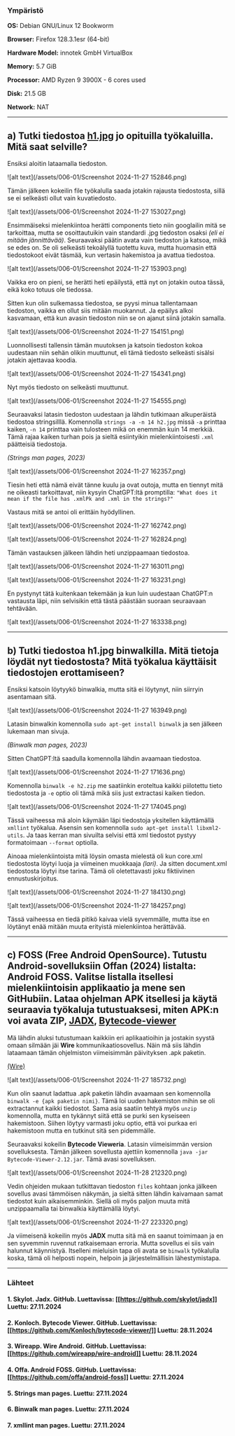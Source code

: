 <!--- metadata

title: H6 - Sulaa hulluutta
date: 2024-11-28
slug:
id: ICI012AS3A-3001
week:
summary: Tehtävässä tutkittiin epäilyttävää jpg-tiedostoa eri työkaluilla (file, strings, binwalk), löydettiin piilotettuja tiedostoja ja analysoitiin niiden sisältöä. Lisäksi perehdyttiin Android FOSS -sovelluksiin ja APK-tiedostojen avaamiseen eri ohjelmilla.
tags: [ "ICI012AS3A-3001", "Application Hacking"]

--->

### Ympäristö

**OS:** Debian GNU/Linux 12 Bookworm

**Browser:** Firefox 128.3.1esr (64-bit)

**Hardware Model:** innotek GmbH VirtualBox

**Memory:** 5.7 GiB

**Processor:** AMD Ryzen 9 3900X - 6 cores used

**Disk:** 21.5 GB

**Network:** NAT

---

## a) Tutki tiedostoa [h1.jpg](https://terokarvinen.com/application-hacking/h1.jpg) jo opituilla työkaluilla. Mitä saat selville?

Ensiksi aloitin lataamalla tiedoston.

![alt text](/assets/006-01/Screenshot 2024-11-27 152846.png)

Tämän jälkeen kokeilin file työkalulla saada jotakin rajausta tiedostosta, sillä se ei selkeästi ollut vain kuvatiedosto.

![alt text](/assets/006-01/Screenshot 2024-11-27 153027.png)

Ensimmäiseksi mielenkiintoa herätti components tieto niin googlailin mitä se tarkoittaa, mutta se osoittautuikin vain standardi .jpg tiedoston osaksi *(eli ei mitään jännittävää)*. Seuraavaksi päätin avata vain tiedoston ja katsoa, mikä se edes on. Se oli selkeästi tekoälyllä tuotettu kuva, mutta huomasin että tiedostokoot eivät täsmää, kun vertasin hakemistoa ja avattua tiedostoa.

![alt text](/assets/006-01/Screenshot 2024-11-27 153903.png)

Vaikka ero on pieni, se herätti heti epäilystä, että nyt on jotakin outoa tässä, eikä koko totuus ole tiedossa.

Sitten kun olin sulkemassa tiedostoa, se pyysi minua tallentamaan tiedoston, vaikka en ollut siis mitään muokannut. Ja epäilys alkoi kasvamaan, että kun avasin tiedoston niin se on ajanut siinä jotakin samalla.

![alt text](/assets/006-01/Screenshot 2024-11-27 154151.png)

Luonnollisesti tallensin tämän muutoksen ja katsoin tiedoston kokoa uudestaan niin sehän olikin muuttunut, eli tämä tiedosto selkeästi sisälsi jotakin ajettavaa koodia.

![alt text](/assets/006-01/Screenshot 2024-11-27 154341.png)

Nyt myös tiedosto on selkeästi muuttunut.

![alt text](/assets/006-01/Screenshot 2024-11-27 154555.png)

Seuraavaksi latasin tiedoston uudestaan ja lähdin tutkimaan alkuperäistä tiedostoa stringsilllä. Komennolla `strings -a -n 14 h2.jpg` missä `-a` printtaa kaiken, `-n 14` printtaa vain tulosteen mikä on enemmän kuin 14 merkkiä. Tämä rajaa kaiken turhan pois ja sieltä esiintyikin mielenkiintoisesti `.xml` päätteisiä tiedostoja.

*(Strings man pages, 2023)*

![alt text](/assets/006-01/Screenshot 2024-11-27 162357.png)

Tiesin heti että nämä eivät tänne kuulu ja ovat outoja, mutta en tiennyt mitä ne oikeasti tarkoittavat, niin kysyin ChatGPT:ltä promptilla: `"What does it mean if the file has .xmlPk and .xml in the strings?"`

Vastaus mitä se antoi oli erittäin hyödyllinen.

![alt text](/assets/006-01/Screenshot 2024-11-27 162742.png)

![alt text](/assets/006-01/Screenshot 2024-11-27 162824.png)

Tämän vastauksen jälkeen lähdin heti unzippaamaan tiedostoa.

![alt text](/assets/006-01/Screenshot 2024-11-27 163011.png)

![alt text](/assets/006-01/Screenshot 2024-11-27 163231.png)

En pystynyt tätä kuitenkaan tekemään ja kun luin uudestaan ChatGPT:n vastausta läpi, niin selvisikin että tästä päästään suoraan seuraavaan tehtävään.

![alt text](/assets/006-01/Screenshot 2024-11-27 163338.png)

---

## b) Tutki tiedostoa h1.jpg binwalkilla. Mitä tietoja löydät nyt tiedostosta? Mitä työkalua käyttäisit tiedostojen erottamiseen?

Ensiksi katsoin löytyykö binwalkia, mutta sitä ei löytynyt, niin siirryin asentamaan sitä.

![alt text](/assets/006-01/Screenshot 2024-11-27 163949.png)

Latasin binwalkin komennolla `sudo apt-get install binwalk` ja sen jälkeen lukemaan man sivuja.

*(Binwalk man pages, 2023)*

Sitten ChatGPT:ltä saadulla komennolla lähdin avaamaan tiedostoa.

![alt text](/assets/006-01/Screenshot 2024-11-27 171636.png)

Komennolla `binwalk -e h2.zip` me saatiinkin eroteltua kaikki piilotettu tieto tiedostosta ja `-e` optio oli tämä mikä siis just extractasi kaiken tiedon.

![alt text](/assets/006-01/Screenshot 2024-11-27 174045.png)

Tässä vaiheessa mä aloin käymään läpi tiedostoja yksitellen käyttämällä `xmllint` työkalua. Asensin sen komennolla `sudo apt-get install libxml2-utils`. Ja taas kerran man sivuilta selvisi että xml tiedostot pystyy formatoimaan `--format` optiolla.

Ainoaa mielenkiintoista mitä löysin omasta mielestä oli kun core.xml tiedostosta löytyi luoja ja viimeinen muokkaaja *(lari)*. Ja sitten document.xml tiedostosta löytyi itse tarina. Tämä oli oletettavasti joku fiktiivinen ennustuskirjoitus.

![alt text](/assets/006-01/Screenshot 2024-11-27 184130.png)

![alt text](/assets/006-01/Screenshot 2024-11-27 184257.png)

Tässä vaiheessa en tiedä pitikö kaivaa vielä syvemmälle, mutta itse en löytänyt enää mitään muuta erityistä mielenkiintoa herättävää.

---

## c) FOSS (Free Android OpenSource). Tutustu Android-sovelluksiin Offan (2024) listalta: Android FOSS. Valitse listalla itsellesi mielenkiintoisin applikaatio ja mene sen GitHubiin. Lataa ohjelman APK itsellesi ja käytä seuraavia työkaluja tutustuaksesi, miten APK:n voi avata **ZIP**, [**JADX**](https://github.com/skylot/jadx), [**Bytecode-viewer**](https://github.com/Konloch/bytecode-viewer/)

Mä lähdin aluksi tutustumaan kaikkiin eri aplikaatioihin ja jostakin syystä omaan silmään jäi **Wire** kommunikaatiosovellus. Näin mä siis lähdin lataamaan tämän ohjelmiston viimeisimmän päivityksen .apk paketin.

[(Wire)](https://github.com/wireapp/wire-android)

![alt text](/assets/006-01/Screenshot 2024-11-27 185732.png)

Kun olin saanut ladattua .apk paketin lähdin avaamaan sen komennolla `binwalk -e {apk paketin nimi}`. Tämä loi uuden hakemiston mihin se oli extractannut kaikki tiedostot. Sama asia saatiin tehtyä myös `unzip` komennolla, mutta en tykännyt siitä että se purki sen kyseiseen hakemistoon. Siihen löytyy varmasti joku optio, että voi purkaa eri hakemistoon mutta en tutkinut sitä sen pidemmälle.

Seuraavaksi kokeilin **Bytecode Vieweria**. Latasin viimeisimmän version sovelluksesta. Tämän jälkeen sovellusta ajettiin komennolla `java -jar Bytecode-Viewer-2.12.jar`. Tämä avasi sovelluksen.

![alt text](/assets/006-01/Screenshot 2024-11-28 212320.png)

Vedin ohjeiden mukaan tutkittavan tiedoston `files` kohtaan jonka jälkeen sovellus avasi tämmöisen näkymän, ja sieltä sitten lähdin kaivamaan samat tiedostot kuin aikaisemminkin. Siellä oli myös paljon muuta mitä unzippaamalla tai binwalkia käyttämällä löytyi.

![alt text](/assets/006-01/Screenshot 2024-11-27 223320.png)

Ja viimeisenä kokeilin myös **JADX** mutta sitä mä en saanut toimimaan ja en sen syvemmin ruvennut ratkaisemaan erroria. Mutta sovellus ei siis vain halunnut käynnistyä. Itselleni mieluisin tapa oli avata se `binwalk` työkalulla koska, tämä oli helposti nopein, helpoin ja järjestelmällisin lähestymistapa.

---

### Lähteet

#### 1. Skylot. Jadx. GitHub. Luettavissa: [[https://github.com/skylot/jadx]] Luettu: 27.11.2024

#### 2. Konloch. Bytecode Viewer. GitHub. Luettavissa: [[https://github.com/Konloch/bytecode-viewer/]] Luettu: 28.11.2024

#### 3. Wireapp. Wire Android. GitHub. Luettavissa: [[https://github.com/wireapp/wire-android]] Luettu: 28.11.2024

#### 4. Offa. Android FOSS. GitHub. Luettavissa: [[https://github.com/offa/android-foss]] Luettu: 27.11.2024

#### 5. Strings man pages. Luettu: 27.11.2024

#### 6. Binwalk man pages. Luettu: 27.11.2024

#### 7. xmllint man pages. Luettu: 27.11.2024
